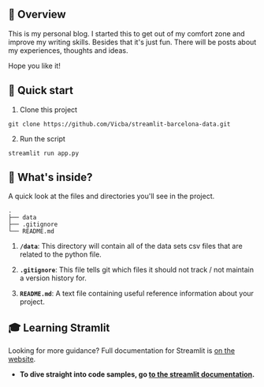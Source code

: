 ## 👀 Overview
This is my personal blog. I started this to get out of my comfort zone and improve my writing skills. Besides that it's just fun.
There will be posts about my experiences, thoughts and ideas.

Hope you like it!

## 🚀 Quick start

1. Clone this project

`git clone https://github.com/Vicba/streamlit-barcelona-data.git` 

2. Run the script

`streamlit run app.py`



## 🧐 What's inside?

A quick look at the files and directories you'll see in the project.

    .
    ├── data
    ├── .gitignore
    └── README.md


1.  **`/data`**: This directory will contain all of the data sets csv files that are related to the python file.

2.  **`.gitignore`**: This file tells git which files it should not track / not maintain a version history for.

3.  **`README.md`**: A text file containing useful reference information about your project.

## 🎓 Learning Stramlit

Looking for more guidance? Full documentation for Streamlit is [on the website](https://streamlit.io/).

- **To dive straight into code samples, go [to the streamlit documentation](https://docs.streamlit.io/).**
